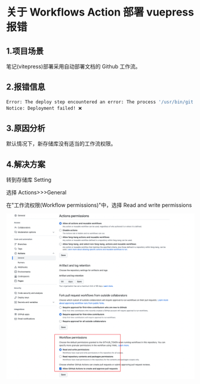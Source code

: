 # 关于 Workflows Action 部署 vuepress 报错

## 1.项目场景

笔记(vitepress)部署采用自动部署文档的 Github 工作流。

## 2.报错信息

```bash
Error: The deploy step encountered an error: The process '/usr/bin/git' failed with exit code 128 ❌
Notice: Deployment failed! ❌
```

## 3.原因分析

默认情况下，新存储库没有适当的工作流权限。

## 4.解决方案

转到存储库 Setting

选择 Actions>>>General

在"工作流权限(Workflow permissions)"中，选择 Read and write permissions

![](asserts/1.png)
 
 
 <git-talk/>